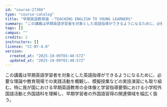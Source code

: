 ```yaml
---
id: "course:27366"
type: "course-catalog"
title: "早期英語教育論 ／TEACHING ENGLISH TO YOUNG LEARNERS"
summary: "この講義は早期英語学習者を対象とした英語指導ができるようになるために、必要な理論や教育現場での実践活動を概観し、模擬授業などの実技演習にも取り組む。特に我が国における早期英語教育の全体像と学習指導要領における小学校外国語活動と外国語科を理解…"
tags: []
campus: ""
credits: 2
instructors: []
license: "CC-BY-4.0"
version:
  created_at: "2025-10-09T03:48:57Z"
  updated_at: "2025-10-09T03:48:57Z"
---
```

この講義は早期英語学習者を対象とした英語指導ができるようになるために、必要な理論や教育現場での実践活動を概観し、模擬授業などの実技演習にも取り組む。特に我が国における早期英語教育の全体像と学習指導要領における小学校外国語活動と外国語科を理解し、早期学習者の外国語習得の関連領域を幅広く扱う。
